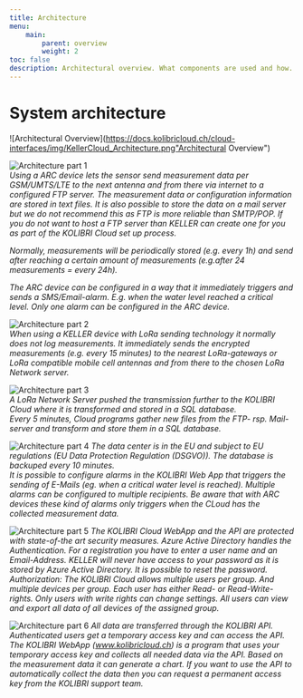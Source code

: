 ```yaml
---
title: Architecture
menu:
    main:
        parent: overview
        weight: 2
toc: false
description: Architectural overview. What components are used and how.
---
```


# System architecture
![Architectural Overview](https://docs.kolibricloud.ch/cloud-interfaces/img/KellerCloud_Architecture.png"Architectural Overview")


![Architecture part 1](../../img/arch2.png)  
*Using a ARC device lets the sensor send measurement data per GSM/UMTS/LTE to the next antenna and from there via internet to a configured FTP server. The measurement data or configuration information are stored in text files. It is also possible to store the data on a mail server but we do not recommend this as FTP is more reliable than SMTP/POP. If you do not want to host a FTP server than KELLER can create one for you as part of the KOLIBRI Cloud set up process.*  

*Normally, measurements will be periodically stored (e.g. every 1h) and send after reaching a certain amount of measurements (e.g.after 24 measurements = every 24h).*  

*The ARC device can be configured in a way that it immediately triggers and sends a SMS/Email-alarm. E.g. when the water level reached a critical level. Only one alarm can be configured in the ARC device.*

![Architecture part 2](../../img/arch1.png)  
*When using a KELLER device with LoRa sending technology it normally does not log measurements. It immediately sends the encrypted measurements (e.g. every 15 minutes) to the nearest LoRa-gateways or LoRa compatible mobile cell antennas and from there to the chosen LoRa Network server.*

![Architecture part 3](../../img/arch3.png)  
*A LoRa Network Server pushed the transmission further to the KOLIBRI Cloud where it is transformed and stored in a SQL database.*  
*Every 5 minutes, Cloud programs gather new files from the FTP- rsp. Mail-server and transform and store them in a SQL database.*

![Architecture part 4](../../img/arch4.png)
*The data center is in the EU and subject to EU regulations (EU Data Protection Regulation (DSGVO)). The database is backuped every 10 minutes.*  
*It is possible to configure alarms in the KOLIBRI Web App that triggers the sending of E-Mails (eg. when a critical water level is reached). Multiple alarms can be configured to multiple recipients. Be aware that with ARC devices these kind of alarms only triggers when the CLoud has the collected measurement data.*

![Architecture part 5](../../img/arch6.png)
*The KOLIBRI Cloud WebApp and the API are protected with state-of-the art security measures. Azure Active Directory handles the Authentication. For a registration you have to enter a user name and an Email-Address. KELLER will never have access to your password as it is stored by Azure Active Directory. It is possible to reset the password.*
*Authorization: The KOLIBRI Cloud allows multiple users per group. And multiple devices per group. Each user has either Read- or Read-Write-rights. Only users with write rights can change settings. All users can view and export all data of all devices of the assigned group.*

![Architecture part 6](../../img/arch5.png)
*All data are transferred through the KOLIBRI API. Authenticated users get a temporary access key and can access the API.*
*The KOLIBRI WebApp (www.kolibricloud.ch) is a program that uses your temporary access key and collects all needed data via the API. Based on the measurement data it can generate a chart.*
*If you want to use the API to automatically collect the data then you can request a permanent access key from the KOLIBRI support team.*